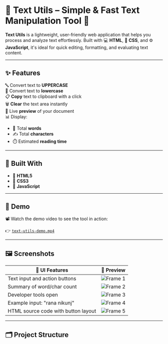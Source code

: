 # 📝 Text Utils – Simple & Fast Text Manipulation Tool 🚀

**Text Utils** is a lightweight, user-friendly web application that helps you process and analyze text effortlessly. Built with 💻 **HTML**, 🎨 **CSS**, and ⚙️ **JavaScript**, it's ideal for quick editing, formatting, and evaluating text content.

---

## ✨ Features

🔤 Convert text to **UPPERCASE**  
🔡 Convert text to **lowercase**  
📋 **Copy** text to clipboard with a click  
🗑️ **Clear** the text area instantly  
👀 Live **preview** of your document  
📊 Display:
- 📄 Total **words**
- ✍️ Total **characters**
- ⏱️ Estimated **reading time**

---

## 🧰 Built With

- 🔹 **HTML5**
- 🔹 **CSS3**
- 🔹 **JavaScript**

---

## 🎥 Demo

📽️ Watch the demo video to see the tool in action:

👉 [`text-utils-demo.mp4`](./1748721497587060.mp4)

---

## 🖼️ Screenshots

| 🔧 UI Features | 📸 Preview |
|----------------|------------|
| Text input and action buttons | ![Frame 1](./new_frame1.jpg) |
| Summary of word/char count | ![Frame 2](./new_frame2.jpg) |
| Developer tools open | ![Frame 3](./new_frame3.jpg) |
| Example input: "rana nikunj" | ![Frame 4](./new_frame4.jpg) |
| HTML source code with button layout | ![Frame 5](./new_frame5.jpg) |

---

## 🗂️ Project Structure

